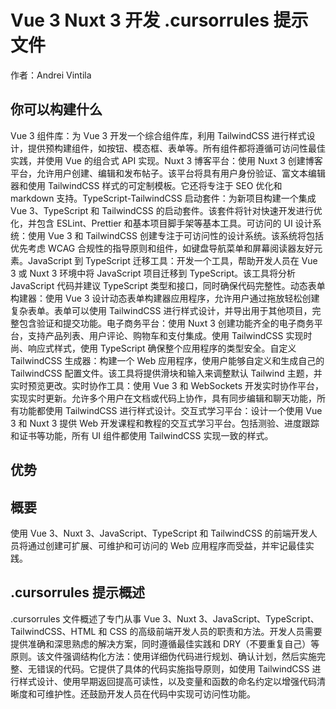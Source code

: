 # Vue 3 Nuxt 3 开发 .cursorrules 提示文件

作者：Andrei Vintila

## 你可以构建什么

Vue 3 组件库：为 Vue 3 开发一个综合组件库，利用 TailwindCSS 进行样式设计，提供预构建组件，如按钮、模态框、表单等。所有组件都将遵循可访问性最佳实践，并使用 Vue 的组合式 API 实现。Nuxt 3 博客平台：使用 Nuxt 3 创建博客平台，允许用户创建、编辑和发布帖子。该平台将具有用户身份验证、富文本编辑器和使用 TailwindCSS 样式的可定制模板。它还将专注于 SEO 优化和 markdown 支持。TypeScript-TailwindCSS 启动套件：为新项目构建一个集成 Vue 3、TypeScript 和 TailwindCSS 的启动套件。该套件将针对快速开发进行优化，并包含 ESLint、Prettier 和基本项目脚手架等基本工具。可访问的 UI 设计系统：使用 Vue 3 和 TailwindCSS 创建专注于可访问性的设计系统。该系统将包括优先考虑 WCAG 合规性的指导原则和组件，如键盘导航菜单和屏幕阅读器友好元素。JavaScript 到 TypeScript 迁移工具：开发一个工具，帮助开发人员在 Vue 3 或 Nuxt 3 环境中将 JavaScript 项目迁移到 TypeScript。该工具将分析 JavaScript 代码并建议 TypeScript 类型和接口，同时确保代码完整性。动态表单构建器：使用 Vue 3 设计动态表单构建器应用程序，允许用户通过拖放轻松创建复杂表单。表单可以使用 TailwindCSS 进行样式设计，并导出用于其他项目，完整包含验证和提交功能。电子商务平台：使用 Nuxt 3 创建功能齐全的电子商务平台，支持产品列表、用户评论、购物车和支付集成。使用 TailwindCSS 实现时尚、响应式样式，使用 TypeScript 确保整个应用程序的类型安全。自定义 TailwindCSS 生成器：构建一个 Web 应用程序，使用户能够自定义和生成自己的 TailwindCSS 配置文件。该工具将提供滑块和输入来调整默认 Tailwind 主题，并实时预览更改。实时协作工具：使用 Vue 3 和 WebSockets 开发实时协作平台，实现实时更新。允许多个用户在文档或代码上协作，具有同步编辑和聊天功能，所有功能都使用 TailwindCSS 进行样式设计。交互式学习平台：设计一个使用 Vue 3 和 Nuxt 3 提供 Web 开发课程和教程的交互式学习平台。包括测验、进度跟踪和证书等功能，所有 UI 组件都使用 TailwindCSS 实现一致的样式。

## 优势


## 概要
使用 Vue 3、Nuxt 3、JavaScript、TypeScript 和 TailwindCSS 的前端开发人员将通过创建可扩展、可维护和可访问的 Web 应用程序而受益，并牢记最佳实践。

## .cursorrules 提示概述
.cursorrules 文件概述了专门从事 Vue 3、Nuxt 3、JavaScript、TypeScript、TailwindCSS、HTML 和 CSS 的高级前端开发人员的职责和方法。开发人员需要提供准确和深思熟虑的解决方案，同时遵循最佳实践和 DRY（不要重复自己）等原则。该文件强调结构化方法：使用详细伪代码进行规划、确认计划，然后实施完整、无错误的代码。它提供了具体的代码实施指导原则，如使用 TailwindCSS 进行样式设计、使用早期返回提高可读性，以及变量和函数的命名约定以增强代码清晰度和可维护性。还鼓励开发人员在代码中实现可访问性功能。
